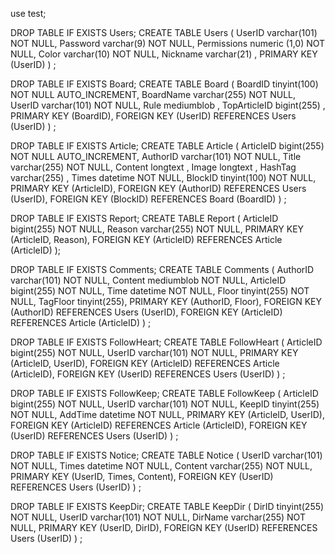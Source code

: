 use test;

DROP TABLE IF EXISTS Users;
CREATE TABLE Users (
UserID varchar(101) NOT NULL,
Password varchar(9) NOT NULL,
Permissions numeric (1,0) NOT NULL,
Color varchar(10) NOT NULL,
Nickname varchar(21) ,
PRIMARY KEY (UserID)
) ;

DROP TABLE IF EXISTS Board;
CREATE TABLE Board (
BoardID tinyint(100) NOT NULL AUTO_INCREMENT,
BoardName varchar(255) NOT NULL,
UserID varchar(101) NOT NULL,
Rule mediumblob ,
TopArticleID bigint(255) ,
PRIMARY KEY (BoardID),
FOREIGN KEY (UserID) REFERENCES Users (UserID)
) ;

DROP TABLE IF EXISTS Article;
CREATE TABLE Article (
	ArticleID bigint(255) NOT NULL AUTO_INCREMENT,
	AuthorID varchar(101) NOT NULL,
	Title varchar(255) NOT NULL,
	Content longtext ,
	Image longtext ,
	HashTag varchar(255) ,
	Times datetime NOT NULL,
	BlockID tinyint(100) NOT NULL,
PRIMARY KEY (ArticleID),
FOREIGN KEY (AuthorID) REFERENCES Users (UserID),
FOREIGN KEY (BlockID) REFERENCES Board (BoardID)
) ;

DROP TABLE IF EXISTS Report;
CREATE TABLE Report (
ArticleID bigint(255) NOT NULL,
Reason varchar(255) NOT NULL,
PRIMARY KEY (ArticleID, Reason),
FOREIGN KEY (ArticleID) REFERENCES Article (ArticleID)
);

DROP TABLE IF EXISTS Comments;
CREATE TABLE Comments (
	AuthorID varchar(101) NOT NULL,
	Content mediumblob NOT NULL,
	ArticleID bigint(255) NOT NULL,
	Time datetime NOT NULL,
	Floor tinyint(255) NOT NULL,
	TagFloor tinyint(255),
	PRIMARY KEY (AuthorID, Floor),
FOREIGN KEY (AuthorID) REFERENCES Users (UserID),
FOREIGN KEY (ArticleID) REFERENCES Article (ArticleID)
) ;

DROP TABLE IF EXISTS FollowHeart;
CREATE TABLE FollowHeart (
ArticleID bigint(255) NOT NULL,
UserID varchar(101) NOT NULL,
PRIMARY KEY (ArticleID, UserID),
FOREIGN KEY (ArticleID) REFERENCES Article (ArticleID),
FOREIGN KEY (UserID) REFERENCES Users (UserID)
) ;

DROP TABLE IF EXISTS FollowKeep;
CREATE TABLE FollowKeep (
ArticleID bigint(255) NOT NULL,
UserID varchar(101) NOT NULL,
KeepID tinyint(255) NOT NULL,
AddTime datetime NOT NULL,
PRIMARY KEY (ArticleID, UserID),
FOREIGN KEY (ArticleID) REFERENCES Article (ArticleID),
FOREIGN KEY (UserID) REFERENCES Users (UserID)
) ;

DROP TABLE IF EXISTS Notice;
CREATE TABLE Notice (
UserID varchar(101) NOT NULL,
Times datetime NOT NULL,
Content varchar(255) NOT NULL,
PRIMARY KEY (UserID, Times, Content),
FOREIGN KEY (UserID) REFERENCES Users (UserID)
) ;

DROP TABLE IF EXISTS KeepDir;
CREATE TABLE KeepDir (
DirID tinyint(255) NOT NULL,
UserID varchar(101) NOT NULL,
DirName varchar(255) NOT NULL,
PRIMARY KEY (UserID, DirID),
FOREIGN KEY (UserID) REFERENCES Users (UserID)
) ;
```
